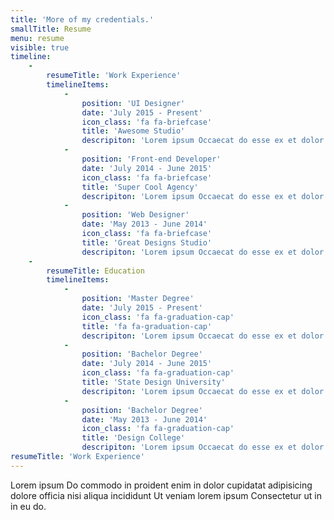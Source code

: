 ```yaml
---
title: 'More of my credentials.'
smallTitle: Resume
menu: resume
visible: true
timeline:
    -
        resumeTitle: 'Work Experience'
        timelineItems:
            -
                position: 'UI Designer'
                date: 'July 2015 - Present'
                icon_class: 'fa fa-briefcase'
                title: 'Awesome Studio'
                descripiton: 'Lorem ipsum Occaecat do esse ex et dolor culpa nisi ex in magna consectetur nisi cupidatat laboris esse eiusmod deserunt aute do quis velit esse sed Ut proident cupidatat nulla esse cillum laborum occaecat nostrud sit dolor incididunt amet est occaecat nisi.'
            -
                position: 'Front-end Developer'
                date: 'July 2014 - June 2015'
                icon_class: 'fa fa-briefcase'
                title: 'Super Cool Agency'
                descripiton: 'Lorem ipsum Occaecat do esse ex et dolor culpa nisi ex in magna consectetur nisi cupidatat laboris esse eiusmod deserunt aute do quis velit esse sed Ut proident cupidatat nulla esse cillum laborum occaecat nostrud sit dolor incididunt amet est occaecat nisi incididunt.'
            -
                position: 'Web Designer'
                date: 'May 2013 - June 2014'
                icon_class: 'fa fa-briefcase'
                title: 'Great Designs Studio'
                descripiton: 'Lorem ipsum Occaecat do esse ex et dolor culpa nisi ex in magna consectetur nisi cupidatat laboris esse eiusmod deserunt aute do quis velit esse sed Ut proident cupidatat nulla esse cillum laborum occaecat nostrud sit dolor incididunt amet est occaecat nisi incididunt.'
    -
        resumeTitle: Education
        timelineItems:
            -
                position: 'Master Degree'
                date: 'July 2015 - Present'
                icon_class: 'fa fa-graduation-cap'
                title: 'fa fa-graduation-cap'
                descripiton: 'Lorem ipsum Occaecat do esse ex et dolor culpa nisi ex in magna consectetur nisi cupidatat laboris esse eiusmod deserunt aute do quis velit esse sed Ut proident cupidatat nulla esse cillum laborum occaecat nostrud sit dolor incididunt amet est occaecat nisi.'
            -
                position: 'Bachelor Degree'
                date: 'July 2014 - June 2015'
                icon_class: 'fa fa-graduation-cap'
                title: 'State Design University'
                descripiton: 'Lorem ipsum Occaecat do esse ex et dolor culpa nisi ex in magna consectetur nisi cupidatat laboris esse eiusmod deserunt aute do quis velit esse sed Ut proident cupidatat nulla esse cillum laborum occaecat nostrud sit dolor incididunt amet est occaecat nisi incididunt.'
            -
                position: 'Bachelor Degree'
                date: 'May 2013 - June 2014'
                icon_class: 'fa fa-graduation-cap'
                title: 'Design College'
                descripiton: 'Lorem ipsum Occaecat do esse ex et dolor culpa nisi ex in magna consectetur nisi cupidatat laboris esse eiusmod deserunt aute do quis velit esse sed Ut proident cupidatat nulla esse cillum laborum occaecat nostrud sit dolor incididunt amet est occaecat nisi incididunt.'
resumeTitle: 'Work Experience'
---
```


Lorem ipsum Do commodo in proident enim in dolor cupidatat adipisicing dolore officia nisi aliqua incididunt Ut veniam lorem ipsum Consectetur ut in in eu do.